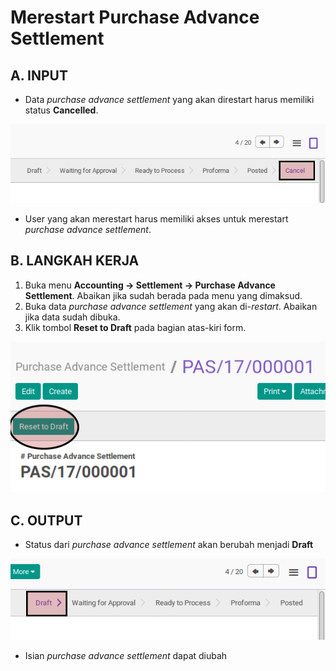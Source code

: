 # Merestart Purchase Advance Settlement

## A. INPUT

* Data *purchase advance settlement* yang akan direstart harus memiliki status **Cancelled**.

![](../../img/purchase-advance-settlement/status-cancel.png)

* User yang akan merestart harus memiliki akses untuk merestart *purchase advance settlement*.

## B. LANGKAH KERJA

1. Buka menu **Accounting -> Settlement -> Purchase Advance Settlement**. Abaikan jika sudah berada pada menu yang dimaksud.
2. Buka data *purchase advance settlement* yang akan di-*restart*. Abaikan jika data sudah dibuka.
3. Klik tombol **Reset to Draft** pada bagian atas-kiri form.

![](../../img/purchase-advance-settlement/tombol-restart.png)

## C. OUTPUT

* Status dari *purchase advance settlement* akan berubah menjadi **Draft**

![](../../img/purchase-advance-settlement/status-draft.png)

* Isian *purchase advance settlement* dapat diubah
